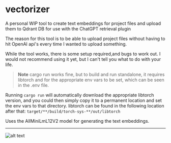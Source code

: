 # vectorizer
A personal WIP tool to create text embeddings for project files and upload them to Qdrant DB for use with the ChatGPT retrieval plugin

The reason for this tool is to be able to upload project files without having to hit OpenAI api's every time I wanted to upload something.

While the tool works, there is some setup required,and bugs to work out. I would not recommend using it yet, but I can't tell you what to do with your life.


> **Note**
> cargo run works fine, but to build and run standalone, it requires libtorch and for the appropriate env vars to be set, which can be seen in the .env file.

Running `cargo run` will automatically download the appropriate libtorch version, and you could then simply copy it to a permanent location and set the env vars to that directory.
libtorch can be found in the following location after that:
`target/**/build/torch-sys-**/out/libtorch`

Uses the AllMiniLmL12V2 model for generating the text embeddings.

---
![alt text](https://i.imgur.com/cg5ow2M.png "instance.id")
